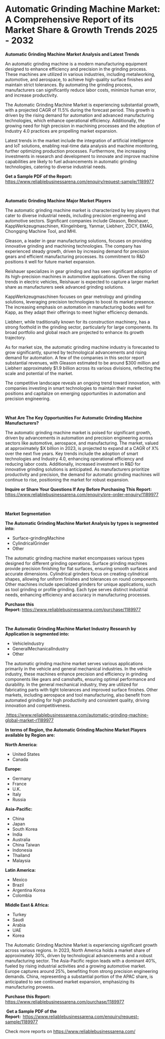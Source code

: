 <p><h1>Automatic Grinding Machine Market: A Comprehensive Report of its Market Share & Growth Trends 2025 - 2032</h1></p><p><strong>Automatic Grinding Machine Market Analysis and Latest Trends</strong></p>
<p><p>An automatic grinding machine is a modern manufacturing equipment designed to enhance efficiency and precision in the grinding process. These machines are utilized in various industries, including metalworking, automotive, and aerospace, to achieve high-quality surface finishes and maintain strict tolerances. By automating the grinding process, manufacturers can significantly reduce labor costs, minimize human error, and increase productivity.</p><p>The Automatic Grinding Machine Market is experiencing substantial growth, with a projected CAGR of 11.5% during the forecast period. This growth is driven by the rising demand for automation and advanced manufacturing technologies, which enhance operational efficiency. Additionally, the growing need for high precision in machining processes and the adoption of Industry 4.0 practices are propelling market expansion. </p><p>Latest trends in the market include the integration of artificial intelligence and IoT solutions, enabling real-time data analysis and machine monitoring, further optimizing production processes. Furthermore, the increasing investments in research and development to innovate and improve machine capabilities are likely to fuel advancements in automatic grinding technologies, catering to diverse industrial needs.</p></p>
<p><strong>Get a Sample PDF of the Report:&nbsp;</strong> <a href="https://www.reliablebusinessarena.com/enquiry/request-sample/1189977?utm_campaign=2185&utm_medium=2&utm_source=Github&utm_content=ia&utm_term=30032025&utm_id=automatic-grinding-machine">https://www.reliablebusinessarena.com/enquiry/request-sample/1189977</a></p>
<p>&nbsp;</p>
<p><strong>Automatic Grinding Machine Major Market Players</strong></p>
<p><p>The automatic grinding machine market is characterized by key players that cater to diverse industrial needs, including precision engineering and automotive sectors. Significant companies include Gleason, Reishauer, KappWerkzeugmaschinen, Klingelnberg, Yanmar, Liebherr, ZDCY, EMAG, Chongqing Machine Tool, and MHI.</p><p>Gleason, a leader in gear manufacturing solutions, focuses on providing innovative grinding and machining technologies. The company has experienced steady growth, driven by increasing demand for precision gears and efficient manufacturing processes. Its commitment to R&D positions it well for future market expansion.</p><p>Reishauer specializes in gear grinding and has seen significant adoption of its high-precision machines in automotive applications. Given the rising trends in electric vehicles, Reishauer is expected to capture a larger market share as manufacturers seek advanced grinding solutions.</p><p>KappWerkzeugmaschinen focuses on gear metrology and grinding solutions, leveraging precision technologies to boost its market presence. The increasing emphasis on automation in manufacturing bodes well for Kapp, as they adapt their offerings to meet higher efficiency demands.</p><p>Liebherr, while traditionally known for its construction machinery, has a strong foothold in the grinding sector, particularly for large components. Its broad portfolio and global reach are projected to enhance its growth trajectory.</p><p>As for market size, the automatic grinding machine industry is forecasted to grow significantly, spurred by technological advancements and rising demand for automation. A few of the companies in this sector report substantial revenues, with Gleason estimated to be around $300 million and Liebherr approximately $1.9 billion across its various divisions, reflecting the scale and potential of the market.</p><p>The competitive landscape reveals an ongoing trend toward innovation, with companies investing in smart technologies to maintain their market positions and capitalize on emerging opportunities in automation and precision engineering.</p></p>
<p>&nbsp;</p>
<p><strong>What Are The Key Opportunities For Automatic Grinding Machine Manufacturers?</strong></p>
<p><p>The automatic grinding machine market is poised for significant growth, driven by advancements in automation and precision engineering across sectors like automotive, aerospace, and manufacturing. The market, valued at approximately $X billion in 2023, is projected to expand at a CAGR of X% over the next five years. Key trends include the adoption of smart technologies and Industry 4.0, enhancing operational efficiency and reducing labor costs. Additionally, increased investment in R&D for innovative grinding solutions is anticipated. As manufacturers prioritize productivity and precision, the demand for automatic grinding machines will continue to rise, positioning the market for robust expansion.</p></p>
<p><strong>Inquire or Share Your Questions If Any Before Purchasing This Report:</strong> <a href="https://www.reliablebusinessarena.com/enquiry/pre-order-enquiry/1189977?utm_campaign=2185&utm_medium=2&utm_source=Github&utm_content=ia&utm_term=30032025&utm_id=automatic-grinding-machine">https://www.reliablebusinessarena.com/enquiry/pre-order-enquiry/1189977</a></p>
<p>&nbsp;</p>
<p><strong>Market Segmentation</strong></p>
<p><strong>The Automatic Grinding Machine Market Analysis by types is segmented into:</strong></p>
<p><ul><li>Surface-grindingMachine</li><li>CylindricalGrinder</li><li>Other</li></ul></p>
<p><p>The automatic grinding machine market encompasses various types designed for different grinding operations. Surface grinding machines provide precision finishing for flat surfaces, ensuring smooth surfaces and accurate dimensions. Cylindrical grinders focus on creating cylindrical shapes, allowing for uniform finishes and tolerances on round components. Other machines include specialized grinders for unique applications, such as tool grinding or profile grinding. Each type serves distinct industrial needs, enhancing efficiency and accuracy in manufacturing processes.</p></p>
<p><strong>Purchase this Report:&nbsp;</strong><a href="https://www.reliablebusinessarena.com/purchase/1189977?utm_campaign=2185&utm_medium=2&utm_source=Github&utm_content=ia&utm_term=30032025&utm_id=automatic-grinding-machine">https://www.reliablebusinessarena.com/purchase/1189977</a></p>
<p>&nbsp;</p>
<p><strong>The Automatic Grinding Machine Market Industry Research by Application is segmented into:</strong></p>
<p><ul><li>VehicleIndustry</li><li>GeneralMechanicalIndustry</li><li>Other</li></ul></p>
<p><p>The automatic grinding machine market serves various applications primarily in the vehicle and general mechanical industries. In the vehicle industry, these machines enhance precision and efficiency in grinding components like gears and camshafts, ensuring optimal performance and durability. In the general mechanical industry, they are utilized for fabricating parts with tight tolerances and improved surface finishes. Other markets, including aerospace and tool manufacturing, also benefit from automated grinding for high productivity and consistent quality, driving innovation and competitiveness.</p></p>
<p><a href="https://www.reliablebusinessarena.com/automatic-grinding-machine-global-market-r1189977?utm_campaign=2185&utm_medium=2&utm_source=Github&utm_content=ia&utm_term=30032025&utm_id=automatic-grinding-machine">&nbsp;https://www.reliablebusinessarena.com/automatic-grinding-machine-global-market-r1189977</a></p>
<p><strong>In terms of Region, the Automatic Grinding Machine Market Players available by Region are:</strong></p>
<p>
    <p> <strong> North America: </strong>
        <ul>
            <li>United States</li>
            <li>Canada</li>
        </ul>
        </p> 
    <p> <strong> Europe: </strong>
        <ul>
            <li>Germany</li>
            <li>France</li>
            <li>U.K.</li>
            <li>Italy</li>
            <li>Russia</li>
        </ul>
        </p> 
    <p> <strong> Asia-Pacific: </strong>
        <ul>
            <li>China</li>
            <li>Japan</li>
            <li>South Korea</li>
            <li>India</li>
            <li>Australia</li>
            <li>China Taiwan</li>
            <li>Indonesia</li>
            <li>Thailand</li>
            <li>Malaysia</li>
        </ul>
        </p> 
    <p> <strong> Latin America: </strong>
        <ul>
            <li>Mexico</li>
            <li>Brazil</li>
            <li>Argentina Korea</li>
            <li>Colombia</li>
        </ul>
        </p> 
    <p> <strong> Middle East & Africa: </strong>
        <ul>
            <li>Turkey</li>
            <li>Saudi</li>
            <li>Arabia</li>
            <li>UAE</li>
            <li>Korea</li>
        </ul>
    </p>
    </p>
<p><p>The Automatic Grinding Machine Market is experiencing significant growth across various regions. In 2023, North America holds a market share of approximately 30%, driven by technological advancements and a robust manufacturing sector. The Asia-Pacific region leads with a dominant 40%, fueled by rising industrial activities and a growing automotive market. Europe captures around 25%, benefiting from strong precision engineering demands. China, representing a substantial portion of the APAC share, is anticipated to see continued market expansion, emphasizing its manufacturing prowess.</p></p>
<p><strong>Purchase this Report: </strong><a href="https://www.reliablebusinessarena.com/purchase/1189977?utm_campaign=2185&utm_medium=2&utm_source=Github&utm_content=ia&utm_term=30032025&utm_id=automatic-grinding-machine">https://www.reliablebusinessarena.com/purchase/1189977</a></p>
<p>&nbsp;<strong>Get a Sample PDF of the Report:&nbsp;&nbsp;</strong><a href="https://www.reliablebusinessarena.com/enquiry/request-sample/1189977?utm_campaign=2185&utm_medium=2&utm_source=Github&utm_content=ia&utm_term=30032025&utm_id=automatic-grinding-machine">https://www.reliablebusinessarena.com/enquiry/request-sample/1189977</a></p>
<p><strong></strong></p>
<p>Check more reports on <a href="https://www.reliablebusinessarena.com/?utm_campaign=2185&utm_medium=2&utm_source=Github&utm_content=ia&utm_term=30032025&utm_id=automatic-grinding-machine">https://www.reliablebusinessarena.com/</a></p>